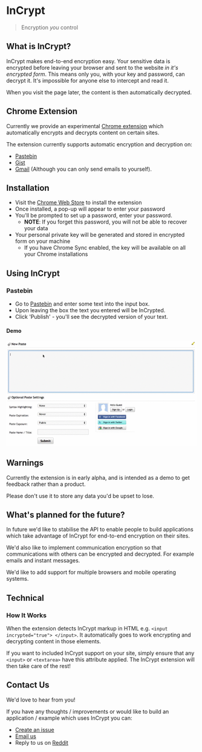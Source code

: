 # InCrypt
> Encryption *you* control

## What is InCrypt?
InCrypt makes end-to-end encryption easy. Your sensitive data is encrypted before leaving your browser and sent to the website *in it's encrypted form*. This means only you, with your key and password, can decrypt it. It's impossible for anyone else to intercept and read it. 

When you visit the page later, the content is then automatically decrypted.

## Chrome Extension

Currently we provide an experimental [Chrome extension](https://chrome.google.com/webstore/detail/incrypt/dpjkdfkiiifaeandmfhdklbfiljjippf) which automatically encrypts and decrypts content on certain sites. 

The extension currently supports automatic encryption and decryption on:

* [Pastebin](http://pastebin.com)
* [Gist](http://gist.github.com)
* [Gmail](https://mail.google.com/mail/#inbox?compose=new) (Although you can only send emails to yourself).

## Installation

* Visit the [Chrome Web Store](https://chrome.google.com/webstore/detail/incrypt/dpjkdfkiiifaeandmfhdklbfiljjippf) to install the extension 
* Once installed, a pop-up will appear to enter your password
* You'll be prompted to set up a password, enter your password.
  * **NOTE**: If you forget this password, you will not be able to recover your data
* Your personal private key will be generated and stored in encrypted form on your machine
  * If you have Chrome Sync enabled, the key will be available on all your Chrome installations

## Using InCrypt

### Pastebin 

* Go to [Pastebin](http://pastebin.com) and enter some text into the input box. 
* Upon leaving the box the text you entered will be InCrypted.
* Click 'Publish' - you'll see the decrypted version of your text.

#### Demo

![](videos/IncryptPasteBinExample.gif)

## Warnings

Currently the extension is in early alpha, and is intended as a demo to get feedback rather than a product.

Please don't use it to store any data you'd be upset to lose.

## What's planned for the future?

In future we'd like to stabilise the API to enable people to build applications which take advantage of InCrypt for end-to-end encryption on their sites.

We'd also like to implement communication encryption so that communications with others can be encrypted and decrypted. For example emails and instant messages.

We'd like to add support for multiple browsers and mobile operating systems.

## Technical
### How It Works
When the extension detects InCrypt markup in HTML e.g. `<input incrypted="true"> </input>`. It automatically goes to work encrypting and decrypting content in those elements.

If you want to included InCrypt support on your site, simply ensure that any `<input>` or `<textarea>` have this attribute applied. The InCrypt extension will then take care of the rest!

## Contact Us

We'd love to hear from you! 

If you have any thoughts / improvements or would like to build an application / example which uses InCrypt you can:

* [Create an issue](https://github.com/incrypt/incrypt/issues/new)
* [Email us](mailto:incrypt@googlegroups.com)
* Reply to us on [Reddit](http://reddit.com)
